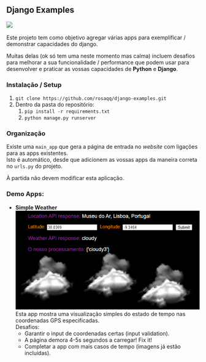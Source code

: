 ## Django Examples

![](https://img.shields.io/badge/python-3.8-blue)

Este projeto tem como objetivo agregar várias apps para exemplificar / demonstrar 
capacidades do django.

Muitas delas (ok só tem uma neste momento mas calma) incluem desafios para melhorar a sua funcionalidade / performance que podem usar para desenvolver e praticar as vossas capacidades de **Python** e **Django**.

### Instalação / Setup
1. `git clone https://github.com/rosaqq/django-examples.git`
2. Dentro da pasta do repositório:
   1. `pip install -r requirements.txt`
   2. `python manage.py runserver`

### Organização

Existe uma `main_app` que gera a página de entrada no _website_ com ligações para as apps existentes.  
Isto é automático, desde que adicionem as vossas apps da maneira correta no `urls.py` do projeto.

À partida não devem modificar esta aplicação.

### Demo Apps:

- **Simple Weather**  
  ![](readme_images/simple_weather.png)  
  Esta app mostra uma visualização simples do estado de tempo nas coordenadas GPS especificadas.  
  Desafios:
    - Garantir o input de coordenadas certas (input validation).
    - A página demora 4-5s segundos a carregar! Fix it!
    - Completar a app com mais casos de tempo (imagens já estão incluídas).
